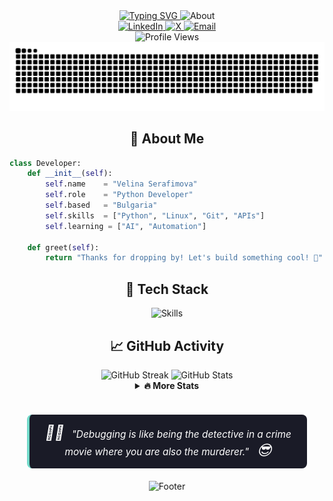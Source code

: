 <div align="center">
<!-- Add animated typing effects, emoji, and better typography -->
<a href="https://git.io/typing-svg" align="center">
  <img
    src="https://readme-typing-svg.demolab.com/?font=Fira%20Code&weight=600&size=35&duration=4000&pause=500&color=7AA2F7&center=true&width=600&lines=Hi%20there%21%20%F0%9F%91%8B;I%27m%20Velina%20Serafimova;Welcome%20to%20my%20Profile%20%F0%9F%9A%80"
    alt="Typing SVG"
  />
</a>

<!-- Custom coded banner with gradient and icons -->
<img src="https://readme-typing-svg.demolab.com?font=Fira+Code&size=24&duration=1000&pause=500&color=73DACA&center=true&vCenter=true&multiline=true&width=600&height=125&lines=Python+Developer+%F0%9F%90%8D;Linux+Enthusiast+%F0%9F%90%A7;Tech+Explorer+%E2%AD%90" alt="About" />
<div>
  <a href="https://www.linkedin.com/in/velina-serafimova-217095116" target="_blank">
    <img src="https://img.shields.io/badge/LinkedIn-0077B5?style=for-the-badge&logo=linkedin&logoColor=white" alt="LinkedIn"/>
  </a>
  <a href="https://x.com/vivitoa3" target="_blank">
    <img src="https://img.shields.io/badge/X-000000?style=for-the-badge&logo=x&logoColor=white" alt="X"/>
  </a>
  <a href="mailto:vivi.serafimova@gmail.com">
    <img src="https://img.shields.io/badge/Gmail-D14836?style=for-the-badge&logo=gmail&logoColor=white" alt="Email"/>
  </a>
  <br>
  <img src="https://komarev.com/ghpvc/?username=vivitoa&style=for-the-badge&color=7aa2f7&base=73891" alt="Profile Views" />
</div>
<!-- Snake animation -->
<img src="https://github.com/vivitoa/vivitoa/blob/main/github-contribution-grid-snake-dark.svg" alt="Snake animation" />

</div>

<div align="center">
  
## 💫 About Me
</div>

```python
class Developer:
    def __init__(self):
        self.name    = "Velina Serafimova"
        self.role    = "Python Developer"
        self.based   = "Bulgaria"
        self.skills  = ["Python", "Linux", "Git", "APIs"]
        self.learning = ["AI", "Automation"]
    
    def greet(self):
        return "Thanks for dropping by! Let's build something cool! 👋"
```

<div align="center">

## 🚀 Tech Stack
<img src="https://skillicons.dev/icons?i=python,linux,git,postman,html,css" alt="Skills" />

## 📈 GitHub Activity
<img src="https://github-readme-streak-stats.herokuapp.com/?user=vivitoa&theme=tokyonight&hide_border=true&background=1a1b27&stroke=7aa2f7&ring=73daca&fire=ff9e64&currStreakNum=7aa2f7&sideNums=7aa2f7&currStreakLabel=7aa2f7&sideLabels=7aa2f7&dates=a9b1d6" alt="GitHub Streak"/>
<!-- Stats card -->
<img src="https://github-readme-stats.vercel.app/api?username=vivitoa&theme=tokyonight&hide_border=true&include_all_commits=true" alt="GitHub Stats" />
<details>
<summary><b>🔥 More Stats</b></summary>
<br>
<img src="https://github-readme-stats.vercel.app/api/top-langs/?username=vivitoa&theme=tokyonight&hide_border=true&include_all_commits=true&count_private=true&layout=compact&bg_color=1a1b27&title_color=7aa2f7&text_color=ffffff" alt="Top Languages"/>
<br><br>
<img src="https://github-contributor-stats.vercel.app/api?username=vivitoa&limit=5&theme=tokyonight&hide_border=true&combine_all_yearly_contributions=true&bg_color=1a1b27" alt="Top Contributed Repos"/>
</details>

<br>
<div align="center"> <blockquote style="background-color:#1a1b27; border-left: 4px solid #73daca; padding: 15px 20px; margin: 20px auto; border-radius: 8px; max-width: 80%; color: #ffffff; font-style: italic; font-size: 1.1em;"> <span style="font-size:1.5em; margin-right: 8px;">🕵️‍♀️</span> "Debugging is like being the detective in a crime movie where you are also the murderer." <span style="font-size:1.5em; margin-left: 8px;">😎</span> </blockquote> </div>

![Footer](https://capsule-render.vercel.app/api?type=waving&color=1a1b27&height=100&section=footer)

</div>
